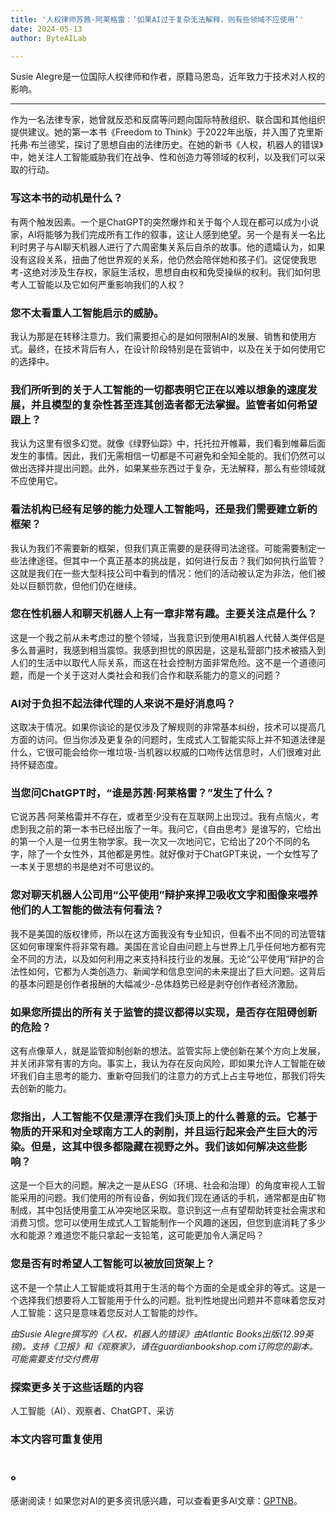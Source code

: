 ```yaml
---
title: '人权律师苏茜·阿莱格雷：‘如果AI过于复杂无法解释，则有些领域不应使用’'
date: 2024-05-13
author: ByteAILab

---
```


Susie Alegre是一位国际人权律师和作者，原籍马恩岛，近年致力于技术对人权的影响。

---
作为一名法律专家，她曾就反恐和反腐等问题向国际特赦组织、联合国和其他组织提供建议。她的第一本书《Freedom to Think》于2022年出版，并入围了克里斯托弗·布兰德奖，探讨了思想自由的法律历史。在她的新书《人权，机器人的错误》中，她关注人工智能威胁我们在战争、性和创造力等领域的权利，以及我们可以采取的行动。

### 写这本书的动机是什么？
有两个触发因素。一个是ChatGPT的突然爆炸和关于每个人现在都可以成为小说家，AI将能够为我们完成所有工作的叙事，这让人感到绝望。另一个是有关一名比利时男子与AI聊天机器人进行了六周密集关系后自杀的故事。他的遗孀认为，如果没有这段关系，扭曲了他世界观的关系，他仍然会陪伴她和孩子们。这促使我思考-这绝对涉及生存权，家庭生活权，思想自由权和免受操纵的权利。我们如何思考人工智能以及它如何严重影响我们的人权？

### 您不太看重人工智能启示的威胁。
我认为那是在转移注意力。我们需要担心的是如何限制AI的发展、销售和使用方式。最终，在技术背后有人，在设计阶段特别是在营销中，以及在关于如何使用它的选择中。

### 我们所听到的关于人工智能的一切都表明它正在以难以想象的速度发展，并且模型的复杂性甚至连其创造者都无法掌握。监管者如何希望跟上？
我认为这里有很多幻觉。就像《绿野仙踪》中，托托拉开帷幕，我们看到帷幕后面发生的事情。因此，我们无需相信一切都是不可避免和全知全能的。我们仍然可以做出选择并提出问题。此外，如果某些东西过于复杂，无法解释，那么有些领域就不应使用它。

### 看法机构已经有足够的能力处理人工智能吗，还是我们需要建立新的框架？
我认为我们不需要新的框架，但我们真正需要的是获得司法途径。可能需要制定一些法律途径。但其中一个真正基本的挑战是，如何进行反击？我们如何执行监管？这就是我们在一些大型科技公司中看到的情况：他们的活动被认定为非法，他们被处以巨额罚款，但他们仍在继续。

### 您在性机器人和聊天机器人上有一章非常有趣。主要关注点是什么？
这是一个我之前从未考虑过的整个领域，当我意识到使用AI机器人代替人类伴侣是多么普遍时，我感到相当震惊。我感到担忧的原因是，这是私营部门技术被插入到人们的生活中以取代人际关系，而这在社会控制方面非常危险。这不是一个道德问题，而是一个关于这对人类社会和我们合作和联系能力的意义的问题？

### AI对于负担不起法律代理的人来说不是好消息吗？
这取决于情况。如果你谈论的是仅涉及了解规则的非常基本纠纷，技术可以提高几方面的访问。但当你涉及更复杂的问题时，生成式人工智能实际上并不知道法律是什么，它很可能会给你一堆垃圾-当机器以权威的口吻传达信息时，人们很难对此持怀疑态度。

### 当您问ChatGPT时，“谁是苏茜·阿莱格雷？”发生了什么？
它说苏茜·阿莱格雷并不存在，或者至少没有在互联网上出现过。我有点恼火，考虑到我之前的第一本书已经出版了一年。我问它，《自由思考》是谁写的，它给出的第一个人是一位男生物学家。我一次又一次地问它，它给出了20个不同的名字，除了一个女性外，其他都是男性。就好像对于ChatGPT来说，一个女性写了一本关于思想的书是绝对不可思议的。

### 您对聊天机器人公司用“公平使用”辩护来捍卫吸收文字和图像来喂养他们的人工智能的做法有何看法？
我不是美国的版权律师，所以在这方面我没有专业知识，但看不出不同的司法管辖区如何审理案件将非常有趣。美国在言论自由问题上与世界上几乎任何地方都有完全不同的方法，以及如何利用之来支持科技行业的发展。无论“公平使用”辩护的合法性如何，它都为人类创造力、新闻学和信息空间的未来提出了巨大问题。这背后的基本问题是创作者报酬的大幅减少-总体趋势已经是剥夺创作者经济激励。

### 如果您所提出的所有关于监管的提议都得以实现，是否存在阻碍创新的危险？
这有点像草人，就是监管抑制创新的想法。监管实际上使创新在某个方向上发展，并关闭非常有害的方向。事实上，我认为存在反向风险，即如果允许人工智能在破坏我们自主思考的能力、重新夺回我们的注意力的方式上占主导地位，那我们将失去创新的能力。

### 您指出，人工智能不仅是漂浮在我们头顶上的什么善意的云。它基于物质的开采和对全球南方工人的剥削，并且运行起来会产生巨大的污染。但是，这其中很多都隐藏在视野之外。我们该如何解决这些影响？
这是一个巨大的问题。解决之一是从ESG（环境、社会和治理）的角度审视人工智能采用的问题。我们使用的所有设备，例如我们现在通话的手机，通常都是由矿物制成，其中包括使用童工从冲突地区采取。意识到这一点有望帮助转变社会需求和消费习惯。您可以使用生成式人工智能制作一个风趣的迷因，但您到底消耗了多少水和能源？难道您不能只拿起一支铅笔，这可能更加令人满足吗？

### 您是否有时希望人工智能可以被放回货架上？
这不是一个禁止人工智能或将其用于生活的每个方面的全是或全非的等式。这是一个选择我们想要将人工智能用于什么的问题。批判性地提出问题并不意味着您反对人工智能：这只是意味着您反对人工智能的炒作。 

*由Susie Alegre撰写的《人权，机器人的错误》由Atlantic Books出版(12.99英镑)。支持《卫报》和《观察家》，请在guardianbookshop.com订购您的副本。可能需要支付交付费用*

### 探索更多关于这些话题的内容
人工智能（AI）、观察者、ChatGPT、采访

### 本文内容可重复使用
。
---
感谢阅读！如果您对AI的更多资讯感兴趣，可以查看更多AI文章：[GPTNB](https://gptnb.com)。